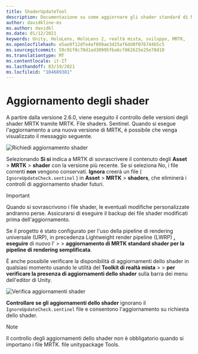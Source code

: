 ```yaml
---
title: ShaderUpdateTool
description: Documentazione su come aggiornare gli shader standard di MRTK
author: davidkline-ms
ms.author: davidkl
ms.date: 01/12/2021
keywords: Unity, HoloLens, HoloLens 2, realtà mista, sviluppo, MRTK,
ms.openlocfilehash: e5ae9f12dfe4af899ae3d25af6dd0f076744b5c5
ms.sourcegitcommit: 59c91f8c70d1ad30995fba6cf862615e25e78d10
ms.translationtype: MT
ms.contentlocale: it-IT
ms.lasthandoff: 03/19/2021
ms.locfileid: "104689381"
---
```

# <a name="updating-shaders"></a>Aggiornamento degli shader

A partire dalla versione 2.6.0, viene eseguito il controllo delle versioni degli shader MRTK tramite MRTK. File shaders. Sentinel. Quando si esegue l'aggiornamento a una nuova versione di MRTK, è possibile che venga visualizzato il messaggio seguente.

![Richiedi aggiornamento shader](../images/tools/UpdateShaderPrompt.png)

Selezionando **Sì si** indica a MRTK di sovrascrivere il contenuto degli **Asset**  >  **MRTK**  >  **shader** con la versione più recente. Se si seleziona No, i file correnti **non** vengono conservati. **Ignora** creerà un file ( `IgnoreUpdateCheck.sentinel` ) in **Asset**  >  **MRTK**  >  **shaders**, che eliminerà i controlli di aggiornamento shader futuri.

> [!IMPORTANT]
> Quando si sovrascrivono i file shader, le eventuali modifiche personalizzate andranno perse. Assicurarsi di eseguire il backup dei file shader modificati prima dell'aggiornamento.
>
> Se il progetto è stato configurato per l'uso della pipeline di rendering universale (URP), in precedenza Lightweight render pipeline (LWRP) **, eseguire** di nuovo l' >  >
>  **aggiornamento di MRTK standard shader per la pipeline di rendering semplificata**.

È anche possibile verificare la disponibilità di aggiornamenti dello shader in qualsiasi momento usando le utilità del **Toolkit di realtà mista**  >    >  **per verificare la presenza di aggiornamenti dello shader** sulla barra dei menu dell'editor di Unity.

![Verifica aggiornamenti shader](../images/tools/ShaderUpdateMenu.png)

**Controllare se gli aggiornamenti dello shader** ignorano il `IgnoreUpdateCheck.sentinel` file e consentono l'aggiornamento su richiesta dello shader.

> [!NOTE]
> Il controllo degli aggiornamenti dello shader non è obbligatorio quando si importano i file MRTK. file unitypackage Tools.
